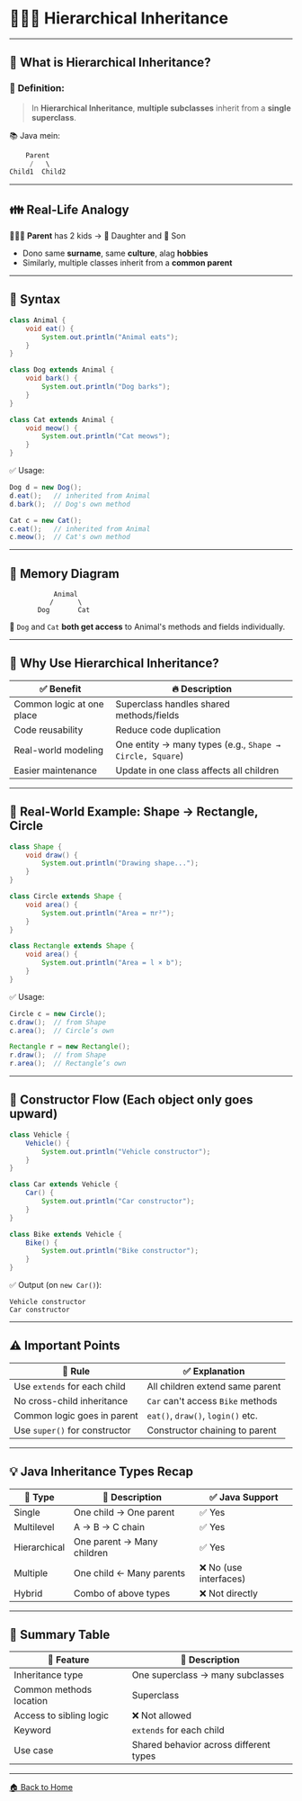 # 🧑‍🧒‍🧒 Hierarchical Inheritance

---

## 🧠 What is Hierarchical Inheritance?

### 📌 **Definition:**

> In **Hierarchical Inheritance**, **multiple subclasses** inherit from a **single superclass**.

📚 Java mein:

```java
    Parent
     /   \
Child1  Child2
```

---

## 👪 Real-Life Analogy

👨‍👧‍👦 **Parent** has 2 kids → 👧 Daughter and 👦 Son

* Dono same **surname**, same **culture**, alag **hobbies**
* Similarly, multiple classes inherit from a **common parent**

---

## 🔧 Syntax

```java
class Animal {
    void eat() {
        System.out.println("Animal eats");
    }
}

class Dog extends Animal {
    void bark() {
        System.out.println("Dog barks");
    }
}

class Cat extends Animal {
    void meow() {
        System.out.println("Cat meows");
    }
}
```

✅ Usage:

```java
Dog d = new Dog();
d.eat();   // inherited from Animal
d.bark();  // Dog's own method

Cat c = new Cat();
c.eat();   // inherited from Animal
c.meow();  // Cat's own method
```

---

## 🧱 Memory Diagram

```
           Animal
          /      \
       Dog       Cat
```

🧠 `Dog` and `Cat` **both get access** to Animal's methods and fields individually.

---

## 🎯 Why Use Hierarchical Inheritance?

| ✅ Benefit                 | 🔥 Description                                           |
| ------------------------- | -------------------------------------------------------- |
| Common logic at one place | Superclass handles shared methods/fields                 |
| Code reusability          | Reduce code duplication                                  |
| Real-world modeling       | One entity → many types (e.g., `Shape → Circle, Square`) |
| Easier maintenance        | Update in one class affects all children                 |

---

## 🧪 Real-World Example: Shape → Rectangle, Circle

```java
class Shape {
    void draw() {
        System.out.println("Drawing shape...");
    }
}

class Circle extends Shape {
    void area() {
        System.out.println("Area = πr²");
    }
}

class Rectangle extends Shape {
    void area() {
        System.out.println("Area = l × b");
    }
}
```

✅ Usage:

```java
Circle c = new Circle();
c.draw();  // from Shape
c.area();  // Circle’s own

Rectangle r = new Rectangle();
r.draw();  // from Shape
r.area();  // Rectangle’s own
```

---

## 🔁 Constructor Flow (Each object only goes upward)

```java
class Vehicle {
    Vehicle() {
        System.out.println("Vehicle constructor");
    }
}

class Car extends Vehicle {
    Car() {
        System.out.println("Car constructor");
    }
}

class Bike extends Vehicle {
    Bike() {
        System.out.println("Bike constructor");
    }
}
```

✅ Output (on `new Car()`):

```
Vehicle constructor  
Car constructor
```

---

## ⚠️ Important Points

| 🔧 Rule                       | ✅ Explanation                     |
| ----------------------------- | --------------------------------- |
| Use `extends` for each child  | All children extend same parent   |
| No cross-child inheritance    | `Car` can't access `Bike` methods |
| Common logic goes in parent   | `eat()`, `draw()`, `login()` etc. |
| Use `super()` for constructor | Constructor chaining to parent    |

---

## 💡 Java Inheritance Types Recap

| 🧬 Type      | 🔧 Description             | ✅ Java Support        |
| ------------ | -------------------------- | --------------------- |
| Single       | One child → One parent     | ✅ Yes                 |
| Multilevel   | A → B → C chain            | ✅ Yes                 |
| Hierarchical | One parent → Many children | ✅ Yes                 |
| Multiple     | One child ← Many parents   | ❌ No (use interfaces) |
| Hybrid       | Combo of above types       | ❌ Not directly        |

---

## 🏁 Summary Table

| 🔧 Feature              | 📌 Description                         |
| ----------------------- | -------------------------------------- |
| Inheritance type        | One superclass → many subclasses       |
| Common methods location | Superclass                             |
| Access to sibling logic | ❌ Not allowed                          |
| Keyword                 | `extends` for each child               |
| Use case                | Shared behavior across different types |

---
[🏠 Back to Home](../../README.md)

